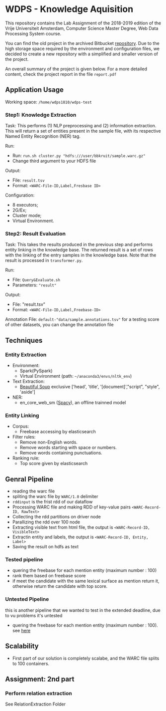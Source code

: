 # WDPS - Knowledge Aquisition

This repository contains the Lab Assignment of the 2018-2019 edition of the Vrije Universiteit Amsterdam, Computer Science Master Degree, Web Data Processing System course.

You can find the old project in the archived Bitbucket [repository](https://bitbucket.org/AzimAfroozeh/vuwebdata/). Due to the high storage space required by the environment and configuration files, we decided to create a new repository with a simplified and smaller version of the project.

An overall summary of the project is given below. For a more detailed content, check the project report in the file ```report.pdf```

## Application Usage

Working space: `/home/wdps1810/wdps-test`

### Step1: Knowledge Extraction

Task: This performs (1) NLP preprocessing and (2) information extraction. This will return a set of entities present in the sample file, with its respective Named Entity Recognition (NER) tag.

Run:

- Run: `run.sh cluster.py "hdfs:///user/bbkruit/sample.warc.gz"`
- Change third argument to your HDFS file

Output:

- File: `result.tsv`
- Format: `<WARC-File-ID,Label,Fresbase ID>`

Configuration:

- 8 executors;
- 2G/Ex;
- Cluster mode;
- Virtual Environment.

### Step2: Result Evaluation

Task: This takes the results produced in the previous step and performs entity linking in the knowledge base. The returned result is a set of rows with the linking of the entry samples in the knowledge base. Note that the result is processed in `transformer.py`.

Run:

- File: `Query&Evaluate.sh`
- Parameters: `"result"`

Output:

- File: "result.tsv"
- Format: `<WARC-File-ID,Label,Freebase-ID>`

Annotation File: `default-"data/sample.annotations.tsv"` for a testing score of other datasets, you can change the annotation file

## Techniques

### Entity Extraction

- Environment:
  - Spark(PySpark)
  - Virtual Environment (path: `~/anaconda3/envs/nltk_env`)
- Text Extraction: 
  - [Beautiful Soup](https://www.crummy.com/software/BeautifulSoup/bs4/doc/) exclusive ['head', 'title', '[document]',"script", "style", 'aside']
- NER:
  - en_core_web_sm ([Spacy](https://spacy.io/)), an offline trainned model

### Entity Linking

- Corpus:
  - Freebase accessing by elasticsearch
- Filter rules:
  - Remove non-English words.
  - Remove words starting with space or numbers.
  - Remove words containing punctuations.
- Ranking rule:
  - Top score given by elasticsearch
  
## Genral Pipeline

 - reading the warc file
 - spliting the warc file by `WARC/1.0` delimiter
 - `rddinput` is the frist rdd of our dataflow
 - Processing WARC file and making RDD of key-value pairs `<WARC-Record-ID, RawText>`
 - Collecting the rdd partitions on driver node
 - Parallizing the rdd over 100 node
 - Extracting visible text from html file, the output is `<WARC-Record-ID, VisibleText>`
 - Extractin entity and labels, the output is `<WARC-Record-ID, Entity, Label>`
 - Saving the result on hdfs as text
 ### Tested pipeline
 - quering the freebase for each mention entity (maximum number : 100)
 - rank them based on freebase score
 - if meet the candidate with the same lexical surface as mention return it, otherwise return the candidate with top score.
 
 
 ### Untested Pipeline
 this is another pipeline that we wanted to test in the extended deadline, due to vu problems it's untested
 - quering the freebase for each mention entity (maximum number : 100). see [here](Search.py)
  
## Scalability 
  - First part of our solution is completely scalabe, and the WARC file splits to 100 containers.
  
  
## Assignment: 2nd part
### Perform relation extraction
See RelationExtraction Folder


